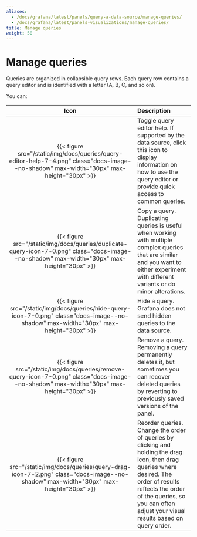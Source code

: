 ```yaml
---
aliases:
  - /docs/grafana/latest/panels/query-a-data-source/manage-queries/
  - /docs/grafana/latest/panels-visualizations/manage-queries/
title: Manage queries
weight: 50
---
```


# Manage queries

Queries are organized in collapsible query rows. Each query row contains a query editor and is identified with a letter (A, B, C, and so on).

You can:

|                                                                    Icon                                                                     | Description                                                                                                                                                                                                                                    |
| :-----------------------------------------------------------------------------------------------------------------------------------------: | :--------------------------------------------------------------------------------------------------------------------------------------------------------------------------------------------------------------------------------------------- |
|  {{< figure src="/static/img/docs/queries/query-editor-help-7-4.png" class="docs-image--no-shadow" max-width="30px" max-height="30px" >}}   | Toggle query editor help. If supported by the data source, click this icon to display information on how to use the query editor or provide quick access to common queries.                                                                    |
| {{< figure src="/static/img/docs/queries/duplicate-query-icon-7-0.png" class="docs-image--no-shadow" max-width="30px" max-height="30px" >}} | Copy a query. Duplicating queries is useful when working with multiple complex queries that are similar and you want to either experiment with different variants or do minor alterations.                                                     |
|   {{< figure src="/static/img/docs/queries/hide-query-icon-7-0.png" class="docs-image--no-shadow" max-width="30px" max-height="30px" >}}    | Hide a query. Grafana does not send hidden queries to the data source.                                                                                                                                                                         |
|  {{< figure src="/static/img/docs/queries/remove-query-icon-7-0.png" class="docs-image--no-shadow" max-width="30px" max-height="30px" >}}   | Remove a query. Removing a query permanently deletes it, but sometimes you can recover deleted queries by reverting to previously saved versions of the panel.                                                                                 |
|   {{< figure src="/static/img/docs/queries/query-drag-icon-7-2.png" class="docs-image--no-shadow" max-width="30px" max-height="30px" >}}    | Reorder queries. Change the order of queries by clicking and holding the drag icon, then drag queries where desired. The order of results reflects the order of the queries, so you can often adjust your visual results based on query order. |
